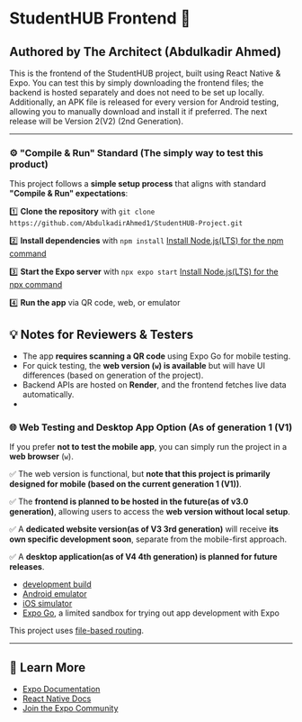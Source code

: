 # **StudentHUB Frontend** 📱  

## **Authored by The Architect (Abdulkadir Ahmed)**  

This is the frontend of the StudentHUB project, built using React Native & Expo. You can test this by simply downloading the frontend files; the backend is hosted separately and does not need to be set up locally. Additionally, an APK file is released for every version for Android testing, allowing you to manually download and install it if preferred. The next release will be Version 2(V2) (2nd Generation).

---

### **⚙️ "Compile & Run" Standard (The simply way to test this product)**  
This project follows a **simple setup process** that aligns with standard **"Compile & Run" expectations**:  

1️⃣ **Clone the repository**  with `git clone https://github.com/AbdulkadirAhmed1/StudentHUB-Project.git`

2️⃣ **Install dependencies** with `npm install`  [Install Node.js(LTS) for the npm command](https://nodejs.org/en)

3️⃣ **Start the Expo server** with `npx expo start`  [Install Node.js(LTS) for the npx command](https://nodejs.org/en)

4️⃣ **Run the app** via QR code, web, or emulator  

## **💡 Notes for Reviewers & Testers**  
- The app **requires scanning a QR code** using Expo Go for mobile testing.  
- For quick testing, the **web version (`w`) is available** but will have UI differences (based on generation of the project).  
- Backend APIs are hosted on **Render**, and the frontend fetches live data automatically.
- 
### **🌐 Web Testing and Desktop App Option (As of generation 1 (V1)**  
If you prefer **not to test the mobile app**, you can simply run the project in a **web browser** (`w`).  

✅ The web version is functional, but **note that this project is primarily designed for mobile (based on the current generation 1 (V1))**.
  
✅ The **frontend is planned to be hosted in the future(as of v3.0 generation)**, allowing users to access the **web version without local setup**.  

✅ A **dedicated website version(as of V3 3rd generation)** will receive **its own specific development soon**, separate from the mobile-first approach. 

✅ A **desktop application(as of V4 4th generation) is planned for future releases**.  

- [development build](https://docs.expo.dev/develop/development-builds/introduction/)
- [Android emulator](https://docs.expo.dev/workflow/android-studio-emulator/)
- [iOS simulator](https://docs.expo.dev/workflow/ios-simulator/)
- [Expo Go](https://expo.dev/go), a limited sandbox for trying out app development with Expo

This project uses [file-based routing](https://docs.expo.dev/router/introduction).  

---

## **📖 Learn More**  
- [Expo Documentation](https://docs.expo.dev/)  
- [React Native Docs](https://reactnative.dev/)  
- [Join the Expo Community](https://discord.com/invite/expo)  

